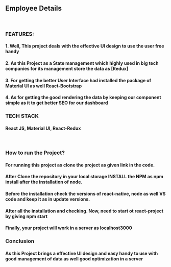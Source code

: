 <h2>Employee Details</h2>
<br/>
<h3>FEATURES:</h3>
<h4>1. Well, This project deals with the effective UI design to use the user free handy</h4>
<h4>2. As this Project as a State management which highly used in big tech companies for its management store the data as [Redux]</h4>
<h4>3. For getting the better User Interface had installed the package of Material UI as well React-Bootstrap</h4>
<h4>4. As for getting the good rendering the data by keeping our component simple as it to get better SEO for our dashboard</h4>
<h3>TECH STACK</h3>
<h4>React JS, Material UI, React-Redux</h4>
<br/>
<h3>How to run the Project?</h3>
<h4>For running this project as clone the project as given link in the code.</h4>
<h4>After Clone the repository in your local storage INSTALL the NPM as <bold>npm install<bold> after the installation of node.</h4>
<h4>Before the installation check the versions of react-native, node as well VS code and keep it as in update versions.</h4>
<h4>After all the installation and checking. Now, need to start ot react-project by giving <bold>npm start</bold></h4>
<h4>Finally, your project will work in a server as <bold>localhost3000<bold></h4>

<h3>Conclusion</h3>
<h4>As this Project brings a effective UI design and easy handy to use with good management of data as well good optimization in a server</h4>